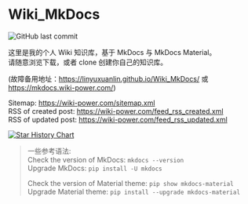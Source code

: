 # Wiki_MkDocs
 
![GitHub last commit](https://img.shields.io/github/last-commit/linyuxuanlin/Wiki_MkDocs)
<!--![GitHub repo size](https://img.shields.io/github/repo-size/linyuxuanlin/Wiki_MkDocs)-->

这里是我的个人 Wiki 知识库，基于 MkDocs 与 MkDocs Material。  
请随意浏览下载，或者 clone 创建你自己的知识库。

(故障备用地址：https://linyuxuanlin.github.io/Wiki_MkDocs/ 或 https://mkdocs.wiki-power.com/)

Sitemap: <https://wiki-power.com/sitemap.xml>  
RSS of created post: <https://wiki-power.com/feed_rss_created.xml>  
RSS of updated post: <https://wiki-power.com/feed_rss_updated.xml>

[![Star History Chart](https://api.star-history.com/svg?repos=linyuxuanlin/Wiki_MkDocs&type=Date)](https://star-history.com/#linyuxuanlin/Wiki_MkDocs&Date)

> 一些参考语法:  
> Check the version of MkDocs: `mkdocs --version`  
> Upgrade MkDocs: `pip install -U mkdocs`
>
> Check the version of Material theme: `pip show mkdocs-material`  
> Upgrade Material theme: `pip install --upgrade mkdocs-material`

